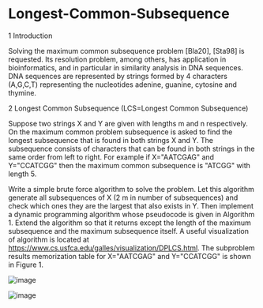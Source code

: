 # Longest-Common-Subsequence

1 Introduction

Solving the maximum common subsequence problem [Bla20], [Sta98] is requested. Its resolution
problem, among others, has application in bioinformatics, and in particular in similarity analysis in
DNA sequences. DNA sequences are represented by strings formed by 4 characters
(A,G,C,T) representing the nucleotides adenine, guanine, cytosine and thymine.

2 Longest Common Subsequence (LCS=Longest Common Subsequence)

Suppose two strings X and Y are given with lengths m and n respectively. On the maximum common problem
subsequence is asked to find the longest subsequence that is found in both strings X and Y. The subsequence consists of characters that can be found in both strings in the same order from left to right. For example if X="AATCGAG" and Y="CCATCGG" then
the maximum common subsequence is "ATCGG" with length 5.

Write a simple brute force algorithm to solve the problem. Let this algorithm generate all subsequences of X (2
m in number of subsequences) and check which ones they are
the largest that also exists in Y. Then implement a dynamic programming algorithm whose pseudocode is given in Algorithm 1. Extend the algorithm so that it returns except
the length of the maximum subsequence and the maximum subsequence itself. A useful visualization of
algorithm is located at https://www.cs.usfca.edu/galles/visualization/DPLCS.html. The subproblem results memorization table for X="AATCGAG" and Y="CCATCGG" is shown
in Figure 1.

![image](https://user-images.githubusercontent.com/115406856/220791291-3e9ae909-dc28-44be-943e-a25e0d401db0.png)

![image](https://user-images.githubusercontent.com/115406856/220791395-8ec2a7b1-dce1-4a2a-98fb-80852827ec4e.png)


